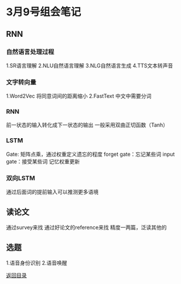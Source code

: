# 3月9号组会笔记

## RNN
### 自然语言处理过程
1.SR语言理解
2.NLU自然语言理解
3.NLG自然语言生成
4.TTS文本转声音

### 文字转向量
1.Word2Vec 将同意词间的距离缩小
2.FastText
中文中需要分词

### RNN
前一状态的输入转化成下一状态的输出
一般采用双曲正切函数（Tanh）

### LSTM
Gate: 矩阵点乘，通过权重定义遗忘的程度
forget gate：忘记某些词
input gate：接受某些词
记忆权重更新

### 双向LSTM
通过后面词的提前输入可以推测更多语境

## 读论文
通过survey来找
通过好论文的reference来找
精度一两篇，泛读其他的

## 选题
1.语音身份识别
2.语音唤醒

[返回目录](../CONTENTS.md)